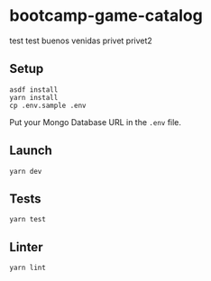 # bootcamp-game-catalog

test test
buenos venidas
privet
privet2

## Setup

```sh-session
asdf install
yarn install
cp .env.sample .env
```

Put your Mongo Database URL in the `.env` file.

## Launch

```sh-session
yarn dev
```

## Tests

```sh-session
yarn test
```

## Linter

```sh-session
yarn lint
```
